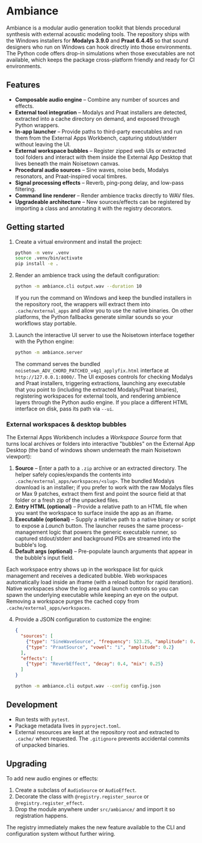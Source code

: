 # Ambiance

Ambiance is a modular audio generation toolkit that blends procedural synthesis with
external acoustic modeling tools. The repository ships with the Windows installers for
**Modalys 3.9.0** and **Praat 6.4.45** so that sound designers who run on Windows can
hook directly into those environments. The Python code offers drop-in simulations when
those executables are not available, which keeps the package cross-platform friendly
and ready for CI environments.

## Features

- **Composable audio engine** – Combine any number of sources and effects.
- **External tool integration** – Modalys and Praat installers are detected, extracted
  into a cache directory on demand, and exposed through Python wrappers.
- **In-app launcher** – Provide paths to third-party executables and run them from the
  External Apps Workbench, capturing stdout/stderr without leaving the UI.
- **External workspace bubbles** – Register zipped web UIs or extracted tool folders
  and interact with them inside the External App Desktop that lives beneath the main
  Noisetown canvas.
- **Procedural audio sources** – Sine waves, noise beds, Modalys resonators, and
  Praat-inspired vocal timbres.
- **Signal processing effects** – Reverb, ping-pong delay, and low-pass filtering.
- **Command line renderer** – Render ambience tracks directly to WAV files.
- **Upgradeable architecture** – New sources/effects can be registered by importing a
  class and annotating it with the registry decorators.

## Getting started

1. Create a virtual environment and install the project:

   ```bash
   python -m venv .venv
   source .venv/bin/activate
   pip install -e .
   ```

2. Render an ambience track using the default configuration:

   ```bash
   python -m ambiance.cli output.wav --duration 10
   ```

   If you run the command on Windows and keep the bundled installers in the repository
   root, the wrappers will extract them into `.cache/external_apps` and allow you to use
   the native binaries. On other platforms, the Python fallbacks generate similar sounds
   so your workflows stay portable.

3. Launch the interactive UI server to use the Noisetown interface together with the
   Python engine:

   ```bash
   python -m ambiance.server
   ```

   The command serves the bundled `noisetown_ADV_CHORD_PATCHED_v4g1_applyfix.html`
   interface at `http://127.0.0.1:8000/`. The UI exposes controls for checking Modalys
   and Praat installers, triggering extractions, launching any executable that you
   point to (including the extracted Modalys/Praat binaries), registering workspaces
   for external tools, and rendering ambience layers through the Python audio engine.
   If you place a different HTML interface on disk, pass its path via `--ui`.

### External workspaces & desktop bubbles

The External Apps Workbench includes a *Workspace Source* form that turns local
archives or folders into interactive "bubbles" on the External App Desktop (the band
of windows shown underneath the main Noisetown viewport):

1. **Source** – Enter a path to a `.zip` archive or an extracted directory. The helper
   safely copies/expands the contents into `.cache/external_apps/workspaces/<slug>`.
   The bundled Modalys download is an installer; if you prefer to work with the raw
   Modalys files or Max 9 patches, extract them first and point the source field at
   that folder or a fresh zip of the unpacked files.
2. **Entry HTML (optional)** – Provide a relative path to an HTML file when you want
   the workspace to surface inside the app as an iframe.
3. **Executable (optional)** – Supply a relative path to a native binary or script to
   expose a *Launch* button. The launcher reuses the same process-management logic that
   powers the generic executable runner, so captured stdout/stderr and background PIDs
   are streamed into the bubble's log.
4. **Default args (optional)** – Pre-populate launch arguments that appear in the
   bubble's input field.

Each workspace entry shows up in the workspace list for quick management and receives a
dedicated bubble. Web workspaces automatically load inside an iframe (with a reload
button for rapid iteration). Native workspaces show the log area and launch controls so
you can spawn the underlying executable while keeping an eye on the output. Removing a
workspace purges the cached copy from `.cache/external_apps/workspaces`.

4. Provide a JSON configuration to customize the engine:

   ```json
   {
     "sources": [
       {"type": "SineWaveSource", "frequency": 523.25, "amplitude": 0.15},
       {"type": "PraatSource", "vowel": "i", "amplitude": 0.2}
     ],
     "effects": [
       {"type": "ReverbEffect", "decay": 0.4, "mix": 0.25}
     ]
   }
   ```

   ```bash
   python -m ambiance.cli output.wav --config config.json
   ```

## Development

- Run tests with `pytest`.
- Package metadata lives in `pyproject.toml`.
- External resources are kept at the repository root and extracted to `.cache/` when
  requested. The `.gitignore` prevents accidental commits of unpacked binaries.

## Upgrading

To add new audio engines or effects:

1. Create a subclass of `AudioSource` or `AudioEffect`.
2. Decorate the class with `@registry.register_source` or `@registry.register_effect`.
3. Drop the module anywhere under `src/ambiance/` and import it so registration happens.

The registry immediately makes the new feature available to the CLI and configuration
system without further wiring.
